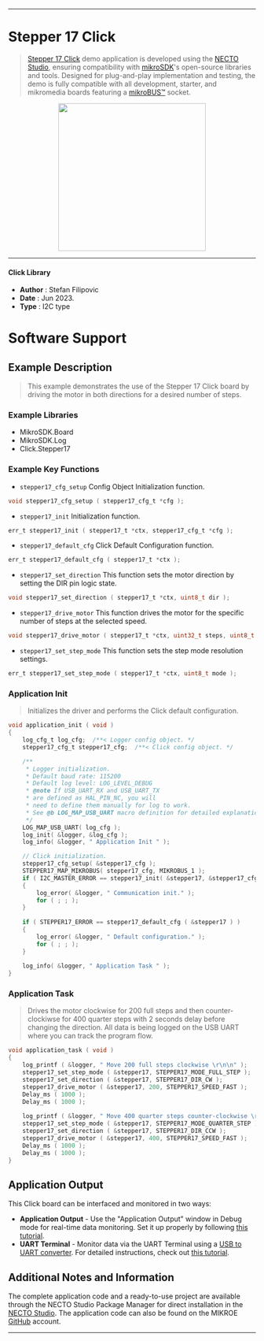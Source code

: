 
---
# Stepper 17 Click

> [Stepper 17 Click](https://www.mikroe.com/?pid_product=MIKROE-4547) demo application is developed using
the [NECTO Studio](https://www.mikroe.com/necto), ensuring compatibility with [mikroSDK](https://www.mikroe.com/mikrosdk)'s
open-source libraries and tools. Designed for plug-and-play implementation and testing, the demo is fully compatible with
all development, starter, and mikromedia boards featuring a [mikroBUS&trade;](https://www.mikroe.com/mikrobus) socket.

<p align="center">
  <img src="https://www.mikroe.com/?pid_product=MIKROE-4547&image=1" height=300px>
</p>

---

#### Click Library

- **Author**        : Stefan Filipovic
- **Date**          : Jun 2023.
- **Type**          : I2C type

# Software Support

## Example Description

> This example demonstrates the use of the Stepper 17 Click board by driving the motor in both directions for a desired number of steps.

### Example Libraries

- MikroSDK.Board
- MikroSDK.Log
- Click.Stepper17

### Example Key Functions

- `stepper17_cfg_setup` Config Object Initialization function.
```c
void stepper17_cfg_setup ( stepper17_cfg_t *cfg );
```

- `stepper17_init` Initialization function.
```c
err_t stepper17_init ( stepper17_t *ctx, stepper17_cfg_t *cfg );
```

- `stepper17_default_cfg` Click Default Configuration function.
```c
err_t stepper17_default_cfg ( stepper17_t *ctx );
```

- `stepper17_set_direction` This function sets the motor direction by setting the DIR pin logic state.
```c
void stepper17_set_direction ( stepper17_t *ctx, uint8_t dir );
```

- `stepper17_drive_motor` This function drives the motor for the specific number of steps at the selected speed.
```c
void stepper17_drive_motor ( stepper17_t *ctx, uint32_t steps, uint8_t speed );
```

- `stepper17_set_step_mode` This function sets the step mode resolution settings.
```c
err_t stepper17_set_step_mode ( stepper17_t *ctx, uint8_t mode );
```

### Application Init

> Initializes the driver and performs the Click default configuration.

```c
void application_init ( void )
{
    log_cfg_t log_cfg;  /**< Logger config object. */
    stepper17_cfg_t stepper17_cfg;  /**< Click config object. */

    /** 
     * Logger initialization.
     * Default baud rate: 115200
     * Default log level: LOG_LEVEL_DEBUG
     * @note If USB_UART_RX and USB_UART_TX 
     * are defined as HAL_PIN_NC, you will 
     * need to define them manually for log to work. 
     * See @b LOG_MAP_USB_UART macro definition for detailed explanation.
     */
    LOG_MAP_USB_UART( log_cfg );
    log_init( &logger, &log_cfg );
    log_info( &logger, " Application Init " );

    // Click initialization.
    stepper17_cfg_setup( &stepper17_cfg );
    STEPPER17_MAP_MIKROBUS( stepper17_cfg, MIKROBUS_1 );
    if ( I2C_MASTER_ERROR == stepper17_init( &stepper17, &stepper17_cfg ) ) 
    {
        log_error( &logger, " Communication init." );
        for ( ; ; );
    }
    
    if ( STEPPER17_ERROR == stepper17_default_cfg ( &stepper17 ) )
    {
        log_error( &logger, " Default configuration." );
        for ( ; ; );
    }
    
    log_info( &logger, " Application Task " );
}
```

### Application Task

> Drives the motor clockwise for 200 full steps and then counter-clockiwse for 400 quarter
steps with 2 seconds delay before changing the direction. All data is being logged on
the USB UART where you can track the program flow.

```c
void application_task ( void )
{
    log_printf ( &logger, " Move 200 full steps clockwise \r\n\n" );
    stepper17_set_step_mode ( &stepper17, STEPPER17_MODE_FULL_STEP );
    stepper17_set_direction ( &stepper17, STEPPER17_DIR_CW );
    stepper17_drive_motor ( &stepper17, 200, STEPPER17_SPEED_FAST );
    Delay_ms ( 1000 );
    Delay_ms ( 1000 );
    
    log_printf ( &logger, " Move 400 quarter steps counter-clockwise \r\n\n" );
    stepper17_set_step_mode ( &stepper17, STEPPER17_MODE_QUARTER_STEP );
    stepper17_set_direction ( &stepper17, STEPPER17_DIR_CCW );
    stepper17_drive_motor ( &stepper17, 400, STEPPER17_SPEED_FAST );
    Delay_ms ( 1000 );
    Delay_ms ( 1000 );
}
```

## Application Output

This Click board can be interfaced and monitored in two ways:
- **Application Output** - Use the "Application Output" window in Debug mode for real-time data monitoring.
Set it up properly by following [this tutorial](https://www.youtube.com/watch?v=ta5yyk1Woy4).
- **UART Terminal** - Monitor data via the UART Terminal using
a [USB to UART converter](https://www.mikroe.com/click/interface/usb?interface*=uart,uart). For detailed instructions,
check out [this tutorial](https://help.mikroe.com/necto/v2/Getting%20Started/Tools/UARTTerminalTool).

## Additional Notes and Information

The complete application code and a ready-to-use project are available through the NECTO Studio Package Manager for 
direct installation in the [NECTO Studio](https://www.mikroe.com/necto). The application code can also be found on
the MIKROE [GitHub](https://github.com/MikroElektronika/mikrosdk_click_v2) account.

---
